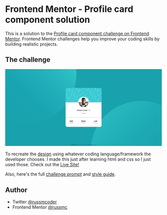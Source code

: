 # Frontend Mentor - Profile card component solution

This is a solution to the [Profile card component challenge on Frontend Mentor](https://www.frontendmentor.io/challenges/profile-card-component-cfArpWshJ). Frontend Mentor challenges help you improve your coding skills by building realistic projects.

## The challenge

![](./screenshot.jpg)

To recreate the [design](/design/) using whatever coding language/framework the developer chooses. I made this just after learning html and css so I just used those. Check out the [Live Site!](https://russmc.github.io/FM-profile-card-component/)

Also, here's the full [challenge prompt](./challenge.md) and [style guide](./style-guide.md).

## Author

- Twitter [@russmcoder](https://www.twitter.com/russmcoder)
- Frontend Mentor [@russmc](https://www.frontendmentor.io/profile/russmc)
